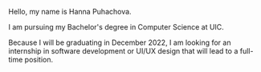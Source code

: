 Hello, my name is Hanna Puhachova. 

I am pursuing my Bachelor's degree in Computer Science at UIC. 

Because I will be graduating in December 2022, I am looking for an internship in software development or UI/UX design that will lead to a full-time position.

<!---
thehiddengem/thehiddengem.Hi! 👋 I'm Hanna, a Front End Web Developer, Designer & Creator.
--->
